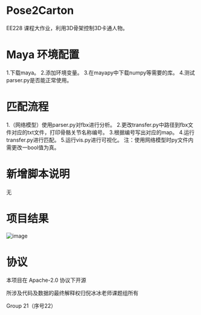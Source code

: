# Pose2Carton 

EE228 课程大作业，利用3D骨架控制3D卡通人物。



# Maya 环境配置

1.下载maya。
2.添加环境变量。
3.在mayapy中下载numpy等需要的库。
4.测试parser.py是否能正常使用。

# 匹配流程

1.（网络模型）使用parser.py对fbx进行分析。
2.更改transfer.py中路径到fbx文件对应的txt文件，打印骨骼关节名称编号。
3.根据编号写出对应的map。
4.运行transfer.py进行匹配。
5.运行vis.py进行可视化。
注：使用网络模型时py文件内需更改一bool值为真。


# 新增脚本说明

无

# 项目结果


![image](../img/pose2carton.png)





# 协议 
本项目在 Apache-2.0 协议下开源

所涉及代码及数据的最终解释权归倪冰冰老师课题组所有

Group 21（序号22）
